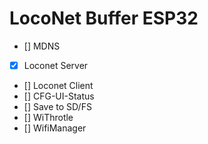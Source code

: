 # LocoNet Buffer ESP32

- [] MDNS
- [x] Loconet Server 
- [] Loconet Client
- [] CFG-UI-Status
- [] Save to SD/FS
- [] WiThrotle
- [] WifiManager